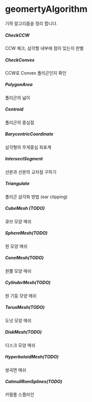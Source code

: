 # geomertyAlgorithm
기하 알고리즘을 정리 합니다.


##### CheckCCW
CCW 체크, 삼각형 내부에 점이 있는지 판별

##### CheckConvex
CCW로 Convex 폴리곤인지 확인

##### PolygonArea
폴리곤의 넓이

##### Centroid
폴리곤의 중심점

##### BarycentricCoordinate
삼각형의 무게중심 좌표계

##### IntersectSegment
선분과 선분의 교차점 구하기

##### Triangulate
폴리곤 삼각화 방법 (ear clipping)

##### CubeMesh (TODO)
큐브 모양 메쉬

##### SphereMesh(TODO)
원 모양 메쉬

##### ConeMesh(TODO)
원뿔 모양 메쉬

##### CylinderMesh(TODO)
원 기둥 모양 메쉬

##### TorusMesh(TODO)
도넛 모양 메쉬

##### DiskMesh(TODO)
디스크 모양 메쉬

##### HyperboloidMesh(TODO)
쌍곡면 메쉬

##### CatmullRomSplines(TODO)
카멀롬 스플라인

